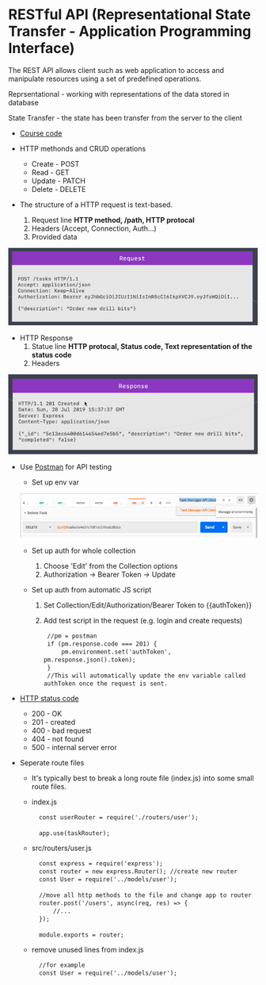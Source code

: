# RESTful API (Representational State Transfer - Application Programming Interface)

The REST API allows client such as web application to access and manipulate resources using a set of predefined operations.

Reprsentational - working with representations of the data stored in database

State Transfer - the state has been transfer from the server to the client

* [Course code](task-manager/)

* HTTP methonds and CRUD operations
    * Create - POST
    * Read - GET
    * Update - PATCH
    * Delete - DELETE

* The structure of a HTTP request is text-based.
    1. Request line **HTTP method, /path, HTTP protocal**
    2. Headers (Accept, Connection, Auth...)
    3. Provided data
    
![Example Request](./img/request.png)

* HTTP Response
    1. Statue line **HTTP protocal, Status code, Text representation of the status code**
    2. Headers

![Example Response](./img/response.png)

* Use [Postman](https://www.postman.com/) for API testing

    * Set up env var

    ![Postman env var](./img/postman-env-var.png)

    * Set up auth for whole collection
        1. Choose 'Edit' from the Collection options
        2. Authorization -> Bearer Token -> Update

    * Set up auth from automatic JS script
        1. Set Collection/Edit/Authorization/Bearer Token to {{authToken}}
        2. Add test script in the request (e.g. login and create requests)

                //pm = postman
                if (pm.response.code === 201) {
                    pm.environment.set('authToken', pm.response.json().token);
                }
                //This will automatically update the env variable called authToken once the request is sent.

* [HTTP status code](https://httpstatuses.com/)
    * 200 - OK
    * 201 - created
    * 400 - bad request
    * 404 - not found
    * 500 - internal server error

* Seperate route files
    * It's typically best to break a long route file (index.js) into some small route files.
    * index.js

            const userRouter = require('./routers/user');

            app.use(taskRouter);

    * src/routers/user.js

            const express = require('express');
            const router = new express.Router(); //create new router
            const User = require('../models/user');

            //move all http methods to the file and change app to router
            router.post('/users', async(req, res) => {
                //...
            });

            module.exports = router;

    * remove unused lines from index.js

            //for example
            const User = require('../models/user');

